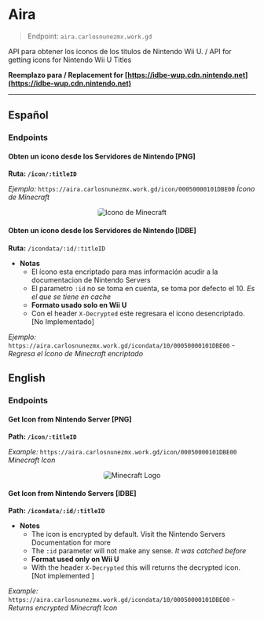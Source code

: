 # Aira
> Endpoint: `aira.carlosnunezmx.work.gd`

API para obtener los iconos de los titulos de Nintendo Wii U. / API for getting icons for Nintendo Wii U Titles 

**Reemplazo para / Replacement for [https://idbe-wup.cdn.nintendo.net](https://idbe-wup.cdn.nintendo.net)**
___

## Español

### Endpoints
#### Obten un icono desde los Servidores de Nintendo [PNG]
**Ruta: `/icon/:titleID`**

_Ejemplo:_ `https://aira.carlosnunezmx.work.gd/icon/00050000101DBE00` _Ícono de Minecraft_

<center><img style="border-radius: 5px;" src="https://aira.carlosnunezmx.work.gd/icon/00050000101DBE00" alt="Icono de Minecraft"/></center>

#### Obten un icono desde los Servidores de Nintendo [IDBE]
**Ruta:** `/icondata/:id/:titleID` 
- **Notas**
     - El ícono esta encriptado para mas información acudir a la documentacion de Nintendo Servers
    - El parametro `:id` no se toma en cuenta, se toma por defecto el 10. _Es el que se tiene en cache_
    - **Formato usado solo en Wii U**
    - Con el header `X-Decrypted` este regresara el icono desencriptado. [No Implementado]

_Ejemplo:_ `https://aira.carlosnunezmx.work.gd/icondata/10/00050000101DBE00` - _Regresa el Ícono de Minecraft encriptado_


## English
### Endpoints
#### Get Icon from Nintendo Server [PNG]
**Path: `/icon/:titleID`**

_Example:_ `https://aira.carlosnunezmx.work.gd/icon/00050000101DBE00` _Minecraft Icon_
<center><img style="border-radius: 5px;" src="https://aira.carlosnunezmx.work.gd/icon/00050000101DBE00" alt="Minecraft Logo"/></center>

#### Get Icon from Nintendo Servers [IDBE] 
**Path: `/icondata/:id/:titleID`**
- **Notes**
  - The icon is encrypted by default. Visit the Nintendo Servers Documentation for more
  - The `:id` parameter will not make any sense. _It was catched before_
  - **Format used only on Wii U**
  - With the header `X-Decrypted` this will returns the decrypted icon. [Not implemented ]
  
_Example:_ `https://aira.carlosnunezmx.work.gd/icondata/10/00050000101DBE00` - _Returns encrypted Minecraft Icon_